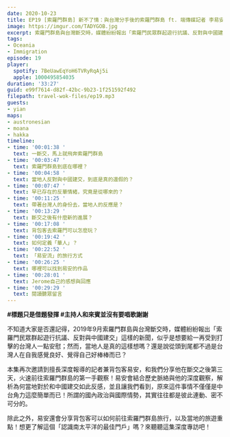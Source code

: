 ```yaml
---
date: 2020-10-23
title: EP19 [索羅門群島] 新不了情：與台灣分手後的索羅門群島 ft. 端傳媒記者 李易安
image: https://imgur.com/TADYGOB.jpg
excerpt: 索羅門群島與台灣斷交時，媒體紛紛報出「索羅門民眾群起遊行抗議、反對與中國建交」這樣的新聞，不禁讓人懷疑：當地人真的是這樣想嗎？還是根本就只是台灣人自我感覺良好而已？本集再次邀請到擅長深度報導的記者兼背包客易安，和我們分享他在斷交之後第三天，火速前往索羅門群島的第一手觀察！易安會結合歷史脈絡與他的深度觀察，解析為何當地對於和中國建交如此反感，同時也會分享背包客可以如何前往索羅門群島旅行！
tags:
- Oceania
- Immigration
episode: 19
player:
  spotify: 7BeUawEqYoH6TVRyRqAj5i
  apple: 1000495854035
duration: '33:27'
guid: e99f7614-d82f-42bc-9b23-1f251592f492
filepath: travel-wok-files/ep19.mp3
guests:
- yian
maps:
- austronesian
- moana
- hakka
timeline:
- time: '00:01:38 '
  text: 一斷交，馬上就飛奔索羅門群島
- time: '00:03:47 '
  text: 索羅門群島到底在哪裡？
- time: '00:04:58 '
  text: 當地人反對與中國建交，到底是真的還假的？
- time: '00:07:47 '
  text: 早已存在的反華情緒，究竟是從哪來的？
- time: '00:11:25 '
  text: 帶著台灣人的身份去，當地人的反應是？
- time: '00:13:29 '
  text: 斷交之後有什麼新的進展？
- time: '00:17:08 '
  text: 背包客去索羅門可以怎麼玩？
- time: '00:19:42 '
  text: 如何定義「華人」？
- time: '00:22:52 '
  text: 「易安流」的旅行方式
- time: '00:26:25 '
  text: 哪裡可以找到易安的作品
- time: '00:28:01 '
  text: Jerome自己的感想與回應
- time: '00:29:29 '
  text: 閱讀聽眾留言
---
```


**#標題只是借題發揮 #主持人和來賓並沒有要唱歌謝謝**

不知道大家是否還記得，2019年9月索羅門群島與台灣斷交時，媒體紛紛報出「索羅門民眾群起遊行抗議、反對與中國建交」這樣的新聞，似乎是想要給一再受到打擊的台灣人一點安慰；然而，當地人是真的這樣想嗎？還是說從頭到尾都不過是台灣人在自我感覺良好、覺得自己好棒棒而已？

本集再次邀請到擅長深度報導的記者兼背包客易安，和我們分享他在斷交之後第三天，火速前往索羅門群島的第一手觀察！易安會結合歷史脈絡與他的深度觀察，解析為何當地對於和中國建交如此反感，並且讓我們看到，原來這件事情不僅僅是中台角力這麼簡單而已！所謂的國內政治與國際情勢，其實往往都是彼此連動、密不可分的。

除此之外，易安還會分享背包客可以如何前往索羅門群島旅行，以及當地的旅遊重點！想更了解這個「認識南太平洋的最佳門戶」嗎？來聽聽這集深度專訪吧！



